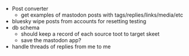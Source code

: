 
* Post converter
  * get examples of mastodon posts with tags/replies/links/media/etc
* bluesky wipe posts from accounts for resetting testing
* db schema
  * should keep a record of each source toot to target skeet
  * save the mastodon app?
* handle threads of replies from me to me
